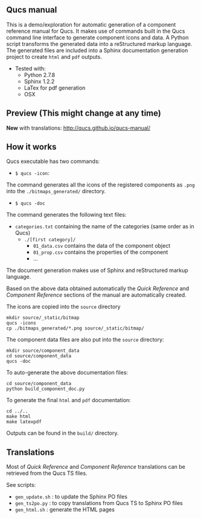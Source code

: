 


## Qucs manual

This is a demo/exploration for automatic generation of a component reference manual for Qucs.
It makes use of commands built in the Qucs command line interface to generate component icons and data.
A Python script transforms the generated data into a reStructured markup language.
The generated files are included into a Sphinx documentation generation project to create `html` and `pdf` outputs.


- Tested with:
  - Python 2.7.8
  - Sphinx 1.2.2
  - LaTex for pdf generation
  - OSX

## Preview (This might change at any time)

**New** with translations: http://qucs.github.io/qucs-manual/


## How it works

Qucs executable has two commands:

- `$ qucs -icon`:

The command generates all the icons of the registered components as `.png` into the `./bitmaps_generated/` directory.

- `$ qucs -doc`

The command generates the following text files:

- `categories.txt` containing the name of the categories (same order as in Qucs)
  - `./[first category]/`
    - `01_data.csv` contains the data of the component object
    - `01_prop.csv` contains the properties of the component
    - ...


The document generation makes use of Sphinx and reStructured markup language.

Based on the above data obtained automatically the *Quick Reference* and *Component Reference* sections of the manual are automatically created.

The icons are copied into the `source` directory

    mkdir source/_static/bitmap
    qucs -icons
    cp ./bitmaps_generated/*.png source/_static/bitmap/

The component data files are also put into the `source` directory:

    mkdir source/component_data
    cd source/component_data
    qucs -doc

To auto-generate the above documentation files:

    cd source/component_data
    python build_component_doc.py

To generate the final `html` and `pdf` documentation:

    cd ../..
    make html
    make latexpdf

Outputs can be found in the `build/` directory.

## Translations

Most of *Quick Reference* and *Component Reference* translations can be retrieved from the Qucs TS files.

See scripts:

- `gen_update.sh` : to update the Sphinx PO files
- `gen_ts2po.py` : to copy translations from Qucs TS to Sphinx PO files
- `gen_html.sh`	: generate the HTML pages



